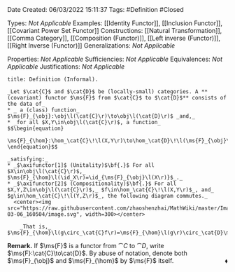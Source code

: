 <br />
<br />

Date Created: 06/03/2022 15:11:37
Tags: #Definition #Closed 

Types: _Not Applicable_
Examples: [[Identity Functor]], [[Inclusion Functor]], [[Covariant Power Set Functor]]
Constructions: [[Natural Transformation]], [[Comma Category]], [[Composition (Functor)]], [[Left inverse (Functor)]], [[Right Inverse (Functor)]]
Generalizations: _Not Applicable_

Properties: _Not Applicable_
Sufficiencies: _Not Applicable_
Equivalences: _Not Applicable_
Justifications: _Not Applicable_

``` ad-Definition
title: Definition (Informal).

_Let $\cat{C}$ and $\cat{D}$ be (locally-small) categories. A **(covariant) functor $\ms{F}$ from $\cat{C}$ to $\cat{D}$** consists of the data of_
* _ a (class) function_ $\ms{F}_{\obj}:\obj\l(\cat{C}\r)\to\obj\l(\cat{D}\r)$ _and,_
* _for all $X,Y\in\obj\l(\cat{C}\r)$, a function_
$$\begin{equation}
    \ms{F}_{\hom}:\hom_\cat{C}\!\l(X,Y\r)\to\hom_\cat{D}\!\l(\ms{F}_{\obj}\l(X\r),\ms{F}_{\obj}\l(Y\r)\r)
\end{equation}$$

_satisfying:_
* _$\axifunctor[1]$ (Unitality)$\bf{.}$ For all $X\in\obj\l(\cat{C}\r)$,_ $\ms{F}_{\hom}\l(\id_X\r)=\id_{\ms{F}_{\obj}\l(X\r)}$_._
* _$\axifunctor[2]$ (Compositionality)$\bf{.}$ For all $X,Y,Z\in\obj\l(\cat{C}\r)$,_ $f\in\hom_\cat{C}\!\l(X,Y\r)$_, and_ $g\in\hom_\cat{C}\!\l(Y,Z\r)$_, the following diagram commutes._
  <center><img src="https://raw.githubusercontent.com/zhaoshenzhai/MathWiki/master/Images/2022-03-06_160504/image.svg", width=300></center>

    _That is,_ $\ms{F}_{\hom}\l(g\circ_\cat{C}f\r)=\ms{F}_{\hom}\l(g\r)\circ_\cat{D}\ms{F}_{\hom}\l(f\r)$_._

```

**Remark.** If $\ms{F}$ is a functor from $\cat{C}$ to $\cat{D}$, write $\ms{F}:\cat{C}\to\cat{D}$. By abuse of notation, denote both $\ms{F}_{\obj}$ and $\ms{F}_{\hom}$ by $\ms{F}$ itself.<span style="float:right;">$\blacklozenge$</span>

